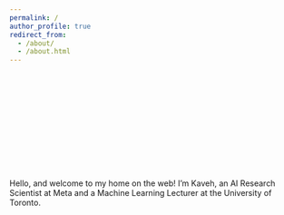 ```yaml
---
permalink: /
author_profile: true
redirect_from: 
  - /about/
  - /about.html
---
```


<br>
<br>
<br>
<br>
<br>
<br>
<br>
<br>
<br>
<br>
<br>
Hello, and welcome to my home on the web! I’m Kaveh, an AI Research Scientist at Meta and a Machine Learning Lecturer at the University of Toronto. 
